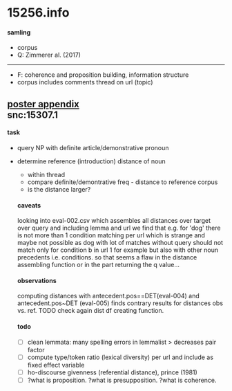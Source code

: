 # 15256.info
#### samling
- corpus
- Q: Zimmerer al. (2017)

-----
- F: coherence and proposition building, information structure
- corpus includes comments thread on url (topic)

[poster appendix](https://ogy.de/poster-coherence)   
snc:15307.1
-----

#### task
- query NP with definite article/demonstrative pronoun
- determine reference (introduction) distance of noun
  - within thread
  - compare definite/demontrative freq - distance to reference corpus
  - is the distance larger? 

  #### caveats
  looking into eval-002.csv which assembles all distances over target over query and including lemma and url we find that e.g. for 'dog' there is not more than 1 condition matching per url which is strange and maybe not possible as dog with lot of matches without query should not match only for condition b in url 1 for example but also with other noun precedents i.e. conditions. so that seems a flaw in the distance assembling function or in the part returning the q value...

  #### observations
  computing distances with antecedent.pos==DET(eval-004) and antecedent.pos~DET (eval-005) finds contrary results for distances obs vs. ref. TODO check again dist df creating function.
  
  #### todo
  - [ ] clean lemmata: many spelling errors in lemmalist > decreases pair factor
  - [ ] compute type/token ratio (lexical diversity) per url and include as fixed effect variable
  - [ ] ho-discourse givenness (referential distance), prince (1981)
  - [ ] ?what is proposition. ?what is presupposition. ?what is coherence.
